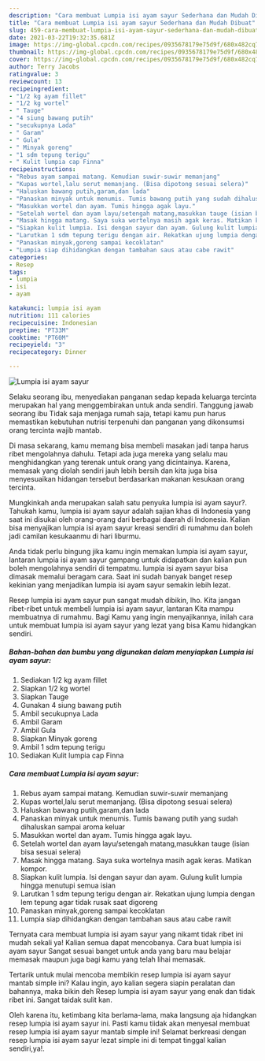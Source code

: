 ```yaml
---
description: "Cara membuat Lumpia isi ayam sayur Sederhana dan Mudah Dibuat"
title: "Cara membuat Lumpia isi ayam sayur Sederhana dan Mudah Dibuat"
slug: 459-cara-membuat-lumpia-isi-ayam-sayur-sederhana-dan-mudah-dibuat
date: 2021-03-22T19:32:35.681Z
image: https://img-global.cpcdn.com/recipes/0935678179e75d9f/680x482cq70/lumpia-isi-ayam-sayur-foto-resep-utama.jpg
thumbnail: https://img-global.cpcdn.com/recipes/0935678179e75d9f/680x482cq70/lumpia-isi-ayam-sayur-foto-resep-utama.jpg
cover: https://img-global.cpcdn.com/recipes/0935678179e75d9f/680x482cq70/lumpia-isi-ayam-sayur-foto-resep-utama.jpg
author: Terry Jacobs
ratingvalue: 3
reviewcount: 13
recipeingredient:
- "1/2 kg ayam fillet"
- "1/2 kg wortel"
- " Tauge"
- "4 siung bawang putih"
- "secukupnya Lada"
- " Garam"
- " Gula"
- " Minyak goreng"
- "1 sdm tepung terigu"
- " Kulit lumpia cap Finna"
recipeinstructions:
- "Rebus ayam sampai matang. Kemudian suwir-suwir memanjang"
- "Kupas wortel,lalu serut memanjang. (Bisa dipotong sesuai selera)"
- "Haluskan bawang putih,garam,dan lada"
- "Panaskan minyak untuk menumis. Tumis bawang putih yang sudah dihaluskan sampai aroma keluar"
- "Masukkan wortel dan ayam. Tumis hingga agak layu."
- "Setelah wortel dan ayam layu/setengah matang,masukkan tauge (isian bisa sesuai selera)"
- "Masak hingga matang. Saya suka wortelnya masih agak keras. Matikan kompor."
- "Siapkan kulit lumpia. Isi dengan sayur dan ayam. Gulung kulit lumpia hingga menutupi semua isian"
- "Larutkan 1 sdm tepung terigu dengan air. Rekatkan ujung lumpia dengan lem tepung agar tidak rusak saat digoreng"
- "Panaskan minyak,goreng sampai kecoklatan"
- "Lumpia siap dihidangkan dengan tambahan saus atau cabe rawit"
categories:
- Resep
tags:
- lumpia
- isi
- ayam

katakunci: lumpia isi ayam 
nutrition: 111 calories
recipecuisine: Indonesian
preptime: "PT33M"
cooktime: "PT60M"
recipeyield: "3"
recipecategory: Dinner

---
```



![Lumpia isi ayam sayur](https://img-global.cpcdn.com/recipes/0935678179e75d9f/680x482cq70/lumpia-isi-ayam-sayur-foto-resep-utama.jpg)

Selaku seorang ibu, menyediakan panganan sedap kepada keluarga tercinta merupakan hal yang menggembirakan untuk anda sendiri. Tanggung jawab seorang ibu Tidak saja menjaga rumah saja, tetapi kamu pun harus memastikan kebutuhan nutrisi terpenuhi dan panganan yang dikonsumsi orang tercinta wajib mantab.

Di masa  sekarang, kamu memang bisa membeli masakan jadi tanpa harus ribet mengolahnya dahulu. Tetapi ada juga mereka yang selalu mau menghidangkan yang terenak untuk orang yang dicintainya. Karena, memasak yang diolah sendiri jauh lebih bersih dan kita juga bisa menyesuaikan hidangan tersebut berdasarkan makanan kesukaan orang tercinta. 



Mungkinkah anda merupakan salah satu penyuka lumpia isi ayam sayur?. Tahukah kamu, lumpia isi ayam sayur adalah sajian khas di Indonesia yang saat ini disukai oleh orang-orang dari berbagai daerah di Indonesia. Kalian bisa menyajikan lumpia isi ayam sayur kreasi sendiri di rumahmu dan boleh jadi camilan kesukaanmu di hari liburmu.

Anda tidak perlu bingung jika kamu ingin memakan lumpia isi ayam sayur, lantaran lumpia isi ayam sayur gampang untuk didapatkan dan kalian pun boleh mengolahnya sendiri di tempatmu. lumpia isi ayam sayur bisa dimasak memalui beragam cara. Saat ini sudah banyak banget resep kekinian yang menjadikan lumpia isi ayam sayur semakin lebih lezat.

Resep lumpia isi ayam sayur pun sangat mudah dibikin, lho. Kita jangan ribet-ribet untuk membeli lumpia isi ayam sayur, lantaran Kita mampu membuatnya di rumahmu. Bagi Kamu yang ingin menyajikannya, inilah cara untuk membuat lumpia isi ayam sayur yang lezat yang bisa Kamu hidangkan sendiri.

<!--inarticleads1-->

##### Bahan-bahan dan bumbu yang digunakan dalam menyiapkan Lumpia isi ayam sayur:

1. Sediakan 1/2 kg ayam fillet
1. Siapkan 1/2 kg wortel
1. Siapkan  Tauge
1. Gunakan 4 siung bawang putih
1. Ambil secukupnya Lada
1. Ambil  Garam
1. Ambil  Gula
1. Siapkan  Minyak goreng
1. Ambil 1 sdm tepung terigu
1. Sediakan  Kulit lumpia cap Finna




<!--inarticleads2-->

##### Cara membuat Lumpia isi ayam sayur:

1. Rebus ayam sampai matang. Kemudian suwir-suwir memanjang
1. Kupas wortel,lalu serut memanjang. (Bisa dipotong sesuai selera)
1. Haluskan bawang putih,garam,dan lada
1. Panaskan minyak untuk menumis. Tumis bawang putih yang sudah dihaluskan sampai aroma keluar
1. Masukkan wortel dan ayam. Tumis hingga agak layu.
1. Setelah wortel dan ayam layu/setengah matang,masukkan tauge (isian bisa sesuai selera)
1. Masak hingga matang. Saya suka wortelnya masih agak keras. Matikan kompor.
1. Siapkan kulit lumpia. Isi dengan sayur dan ayam. Gulung kulit lumpia hingga menutupi semua isian
1. Larutkan 1 sdm tepung terigu dengan air. Rekatkan ujung lumpia dengan lem tepung agar tidak rusak saat digoreng
1. Panaskan minyak,goreng sampai kecoklatan
1. Lumpia siap dihidangkan dengan tambahan saus atau cabe rawit




Ternyata cara membuat lumpia isi ayam sayur yang nikamt tidak ribet ini mudah sekali ya! Kalian semua dapat mencobanya. Cara buat lumpia isi ayam sayur Sangat sesuai banget untuk anda yang baru mau belajar memasak maupun juga bagi kamu yang telah lihai memasak.

Tertarik untuk mulai mencoba membikin resep lumpia isi ayam sayur mantab simple ini? Kalau ingin, ayo kalian segera siapin peralatan dan bahannya, maka bikin deh Resep lumpia isi ayam sayur yang enak dan tidak ribet ini. Sangat taidak sulit kan. 

Oleh karena itu, ketimbang kita berlama-lama, maka langsung aja hidangkan resep lumpia isi ayam sayur ini. Pasti kamu tiidak akan menyesal membuat resep lumpia isi ayam sayur mantab simple ini! Selamat berkreasi dengan resep lumpia isi ayam sayur lezat simple ini di tempat tinggal kalian sendiri,ya!.

